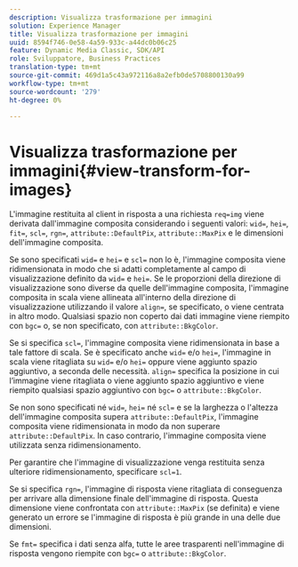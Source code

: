 ```yaml
---
description: Visualizza trasformazione per immagini
solution: Experience Manager
title: Visualizza trasformazione per immagini
uuid: 8594f746-0e58-4a59-933c-a44dc0b06c25
feature: Dynamic Media Classic, SDK/API
role: Sviluppatore, Business Practices
translation-type: tm+mt
source-git-commit: 469d1a5c43a972116a8a2efb0de5708800130a99
workflow-type: tm+mt
source-wordcount: '279'
ht-degree: 0%

---
```



# Visualizza trasformazione per immagini{#view-transform-for-images}

L&#39;immagine restituita al client in risposta a una richiesta `req=img` viene derivata dall&#39;immagine composita considerando i seguenti valori: `wid=`, `hei=`, `fit=`, `scl=`, `rgn=`, `attribute::DefaultPix`, `attribute::MaxPix` e le dimensioni dell&#39;immagine composita.

Se sono specificati `wid=` e `hei=` e `scl=` non lo è, l&#39;immagine composita viene ridimensionata in modo che si adatti completamente al campo di visualizzazione definito da `wid=` e `hei=`. Se le proporzioni della direzione di visualizzazione sono diverse da quelle dell&#39;immagine composita, l&#39;immagine composita in scala viene allineata all&#39;interno della direzione di visualizzazione utilizzando il valore `align=`, se specificato, o viene centrata in altro modo. Qualsiasi spazio non coperto dai dati immagine viene riempito con `bgc=` o, se non specificato, con `attribute::BkgColor`.

Se si specifica `scl=`, l&#39;immagine composita viene ridimensionata in base a tale fattore di scala. Se è specificato anche `wid=` e/o `hei=`, l&#39;immagine in scala viene ritagliata su `wid=` e/o `hei=` oppure viene aggiunto spazio aggiuntivo, a seconda delle necessità. `align=` specifica la posizione in cui l’immagine viene ritagliata o viene aggiunto spazio aggiuntivo e viene riempito qualsiasi spazio aggiuntivo con  `bgc=` o  `attribute::BkgColor`.

Se non sono specificati né `wid=`, `hei=` né `scl=` e se la larghezza o l&#39;altezza dell&#39;immagine composita supera `attribute::DefaultPix`, l&#39;immagine composita viene ridimensionata in modo da non superare `attribute::DefaultPix`. In caso contrario, l&#39;immagine composita viene utilizzata senza ridimensionamento.

Per garantire che l&#39;immagine di visualizzazione venga restituita senza ulteriore ridimensionamento, specificare `scl=1`.

Se si specifica `rgn=`, l&#39;immagine di risposta viene ritagliata di conseguenza per arrivare alla dimensione finale dell&#39;immagine di risposta. Questa dimensione viene confrontata con `attribute::MaxPix` (se definita) e viene generato un errore se l&#39;immagine di risposta è più grande in una delle due dimensioni.

Se `fmt=` specifica i dati senza alfa, tutte le aree trasparenti nell&#39;immagine di risposta vengono riempite con `bgc=` o `attribute::BkgColor`.
